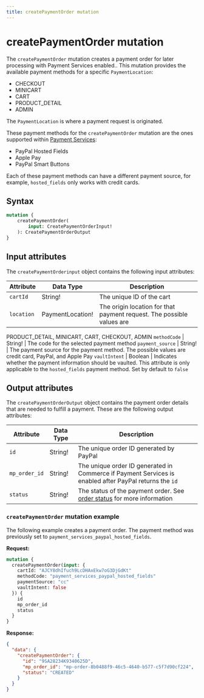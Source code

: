 ```yaml
---
title: createPaymentOrder mutation
---
```


# createPaymentOrder mutation

The `createPaymentOrder` mutation creates a payment order for later processing with Payment Services enabled.. This mutation provides the available payment methods for a specific `PaymentLocation`:

* CHECKOUT
* MINICART
* CART
* PRODUCT_DETAIL
* ADMIN

The `PaymentLocation` is where a payment request is originated.

These payment methods for the `createPaymentOrder` mutation are the ones supported within [Payment Services](https://experienceleague.adobe.com/docs/commerce-merchant-services/payment-services/payments-checkout/payments-options.html):

* PayPal Hosted Fields
* Apple Pay
* PayPal Smart Buttons

Each of these payment methods can have a different payment source, for example, `hosted_fields` only works with credit cards.

## Syntax

```graphql
mutation { 
    createPaymentOrder(
        input: CreatePaymentOrderInput! 
    ): CreatePaymentOrderOutput    
}
```

## Input attributes

The `createPaymentOrderinput` object contains the following input attributes:

Attribute |  Data Type | Description
--- | --- | ---
`cartId` | String! | The unique ID of the cart
`location` | PaymentLocation! | The origin location for that payment request. The possible values are
PRODUCT_DETAIL, MINICART, CART, CHECKOUT, ADMIN
`methodCode` | String! | The code for the selected payment method
`payment_source` | String! | The payment source for the payment method. The possible values are credit card, PayPal, and Apple Pay
`vaultIntent` | Boolean | Indicates whether the payment information should be vaulted. This attribute is only applicable to the `hosted_fields` payment method. Set by default to `false`

## Output attributes

The `createPaymentOrderOutput` object contains the payment order details that are needed to fulfill a payment. These are the following output attributes:

Attribute |  Data Type | Description
--- | --- | ---
`id` | String! | The unique order ID generated by PayPal
`mp_order_id` | String! | The unique order ID generated in Commerce if Payment Services is enabled after PayPal returns the `id`
`status` | String! | The status of the payment order. See [order status](https://experienceleague.adobe.com/docs/commerce-admin/stores-sales/order-management/orders/order-status.html) for more information

### `createPaymentOrder` mutation example

The following example creates a payment order. The payment method was previously set to `payment_services_paypal_hosted_fields`.

**Request:**

```graphql
mutation {
  createPaymentOrder(input: {
    cartId: "AJCY8dhIfuch9LcDHAxEkw7oG3DjGdKt"
    methodCode: "payment_services_paypal_hosted_fields"
    paymentSource: "cc"
    vaultIntent: false
  }) {
    id
    mp_order_id
    status
  }
}
```

**Response:**

```json
{
  "data": {
    "createPaymentOrder": {
      "id": "9SA28234K9340625D",
      "mp_order_id": "mp-order-8b0488f9-46c5-4640-b577-c5f7d90cf224",
      "status": "CREATED"
    }
  }
}
```
